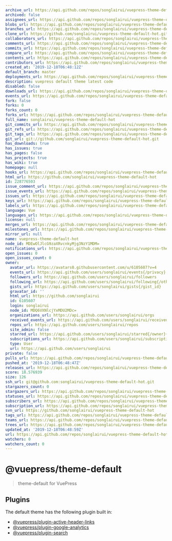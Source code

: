 ```yaml
---
archive_url: https://api.github.com/repos/songlairui/vuepress-theme-default-hot/{archive_format}{/ref}
archived: false
assignees_url: https://api.github.com/repos/songlairui/vuepress-theme-default-hot/assignees{/user}
blobs_url: https://api.github.com/repos/songlairui/vuepress-theme-default-hot/git/blobs{/sha}
branches_url: https://api.github.com/repos/songlairui/vuepress-theme-default-hot/branches{/branch}
clone_url: https://github.com/songlairui/vuepress-theme-default-hot.git
collaborators_url: https://api.github.com/repos/songlairui/vuepress-theme-default-hot/collaborators{/collaborator}
comments_url: https://api.github.com/repos/songlairui/vuepress-theme-default-hot/comments{/number}
commits_url: https://api.github.com/repos/songlairui/vuepress-theme-default-hot/commits{/sha}
compare_url: https://api.github.com/repos/songlairui/vuepress-theme-default-hot/compare/{base}...{head}
contents_url: https://api.github.com/repos/songlairui/vuepress-theme-default-hot/contents/{+path}
contributors_url: https://api.github.com/repos/songlairui/vuepress-theme-default-hot/contributors
created_at: '2019-12-18T06:48:12Z'
default_branch: master
deployments_url: https://api.github.com/repos/songlairui/vuepress-theme-default-hot/deployments
description: vuepress default theme latest code
disabled: false
downloads_url: https://api.github.com/repos/songlairui/vuepress-theme-default-hot/downloads
events_url: https://api.github.com/repos/songlairui/vuepress-theme-default-hot/events
fork: false
forks: 0
forks_count: 0
forks_url: https://api.github.com/repos/songlairui/vuepress-theme-default-hot/forks
full_name: songlairui/vuepress-theme-default-hot
git_commits_url: https://api.github.com/repos/songlairui/vuepress-theme-default-hot/git/commits{/sha}
git_refs_url: https://api.github.com/repos/songlairui/vuepress-theme-default-hot/git/refs{/sha}
git_tags_url: https://api.github.com/repos/songlairui/vuepress-theme-default-hot/git/tags{/sha}
git_url: git://github.com/songlairui/vuepress-theme-default-hot.git
has_downloads: true
has_issues: true
has_pages: false
has_projects: true
has_wiki: true
homepage: null
hooks_url: https://api.github.com/repos/songlairui/vuepress-theme-default-hot/hooks
html_url: https://github.com/songlairui/vuepress-theme-default-hot
id: 228776503
issue_comment_url: https://api.github.com/repos/songlairui/vuepress-theme-default-hot/issues/comments{/number}
issue_events_url: https://api.github.com/repos/songlairui/vuepress-theme-default-hot/issues/events{/number}
issues_url: https://api.github.com/repos/songlairui/vuepress-theme-default-hot/issues{/number}
keys_url: https://api.github.com/repos/songlairui/vuepress-theme-default-hot/keys{/key_id}
labels_url: https://api.github.com/repos/songlairui/vuepress-theme-default-hot/labels{/name}
language: Vue
languages_url: https://api.github.com/repos/songlairui/vuepress-theme-default-hot/languages
license: null
merges_url: https://api.github.com/repos/songlairui/vuepress-theme-default-hot/merges
milestones_url: https://api.github.com/repos/songlairui/vuepress-theme-default-hot/milestones{/number}
mirror_url: null
name: vuepress-theme-default-hot
node_id: MDEwOlJlcG9zaXRvcnkyMjg3NzY1MDM=
notifications_url: https://api.github.com/repos/songlairui/vuepress-theme-default-hot/notifications{?since,all,participating}
open_issues: 0
open_issues_count: 0
owner:
  avatar_url: https://avatars0.githubusercontent.com/u/6105607?v=4
  events_url: https://api.github.com/users/songlairui/events{/privacy}
  followers_url: https://api.github.com/users/songlairui/followers
  following_url: https://api.github.com/users/songlairui/following{/other_user}
  gists_url: https://api.github.com/users/songlairui/gists{/gist_id}
  gravatar_id: ''
  html_url: https://github.com/songlairui
  id: 6105607
  login: songlairui
  node_id: MDQ6VXNlcjYxMDU2MDc=
  organizations_url: https://api.github.com/users/songlairui/orgs
  received_events_url: https://api.github.com/users/songlairui/received_events
  repos_url: https://api.github.com/users/songlairui/repos
  site_admin: false
  starred_url: https://api.github.com/users/songlairui/starred{/owner}{/repo}
  subscriptions_url: https://api.github.com/users/songlairui/subscriptions
  type: User
  url: https://api.github.com/users/songlairui
private: false
pulls_url: https://api.github.com/repos/songlairui/vuepress-theme-default-hot/pulls{/number}
pushed_at: '2019-12-18T06:48:47Z'
releases_url: https://api.github.com/repos/songlairui/vuepress-theme-default-hot/releases{/id}
score: 18.576939
size: 126
ssh_url: git@github.com:songlairui/vuepress-theme-default-hot.git
stargazers_count: 0
stargazers_url: https://api.github.com/repos/songlairui/vuepress-theme-default-hot/stargazers
statuses_url: https://api.github.com/repos/songlairui/vuepress-theme-default-hot/statuses/{sha}
subscribers_url: https://api.github.com/repos/songlairui/vuepress-theme-default-hot/subscribers
subscription_url: https://api.github.com/repos/songlairui/vuepress-theme-default-hot/subscription
svn_url: https://github.com/songlairui/vuepress-theme-default-hot
tags_url: https://api.github.com/repos/songlairui/vuepress-theme-default-hot/tags
teams_url: https://api.github.com/repos/songlairui/vuepress-theme-default-hot/teams
trees_url: https://api.github.com/repos/songlairui/vuepress-theme-default-hot/git/trees{/sha}
updated_at: '2019-12-18T06:48:59Z'
url: https://api.github.com/repos/songlairui/vuepress-theme-default-hot
watchers: 0
watchers_count: 0
---
```


# @vuepress/theme-default

> theme-default for VuePress

## Plugins

The default theme has the following plugin built in:

- [@vuepress/plugin-active-header-links](https://github.com/vuejs/vuepress/tree/master/packages/@vuepress/plugin-active-header-links)
- [@vuepress/plugin-google-analytics](https://github.com/vuejs/vuepress/tree/master/packages/%40vuepress/plugin-google-analytics)
- [@vuepress/plugin-search](https://github.com/vuejs/vuepress/tree/master/packages/%40vuepress/plugin-search)
